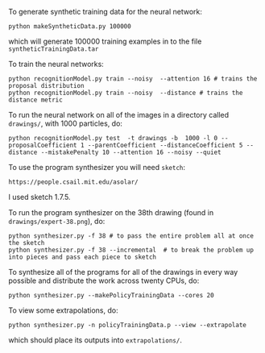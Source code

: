 

To generate synthetic training data for the neural network:
```
python makeSyntheticData.py 100000
```
which will generate 100000 training examples in to the file `syntheticTrainingData.tar`

To train the neural networks:
```
python recognitionModel.py train --noisy  --attention 16 # trains the proposal distribution
python recognitionModel.py train --noisy  --distance # trains the distance metric
```

To run the neural network on all of the images in a directory called `drawings/`, with 1000 particles, do:
```
python recognitionModel.py test  -t drawings -b  1000 -l 0 --proposalCoefficient 1 --parentCoefficient --distanceCoefficient 5 --distance --mistakePenalty 10 --attention 16 --noisy --quiet
```

To use the program synthesizer you will need `sketch`:
```
https://people.csail.mit.edu/asolar/
```
I used sketch 1.7.5.

To run the program synthesizer on the 38th drawing (found in `drawings/expert-38.png`), do:
```
python synthesizer.py -f 38 # to pass the entire problem all at once the sketch
python synthesizer.py -f 38 --incremental  # to break the problem up into pieces and pass each piece to sketch
```

To synthesize all of the programs for all of the drawings in every way possible and distribute the work across twenty CPUs, do:
```
python synthesizer.py --makePolicyTrainingData --cores 20
```



To view some extrapolations, do:
```
python synthesizer.py -n policyTrainingData.p --view --extrapolate
```
which should place its outputs into `extrapolations/`.
